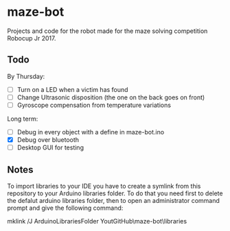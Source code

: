 # maze-bot
Projects and code for the robot made for the maze solving competition Robocup Jr 2017.

## Todo

By Thursday:
- [ ] Turn on a LED when a victim has found
- [ ] Change Ultrasonic disposition (the one on the back goes on front)
- [ ] Gyroscope compensation from temperature variations

Long term:
- [ ] Debug in every object with a define in maze-bot.ino
- [x] Debug over bluetooth
- [ ] Desktop GUI for testing

## Notes

To import libraries to your IDE you have to create a symlink from this repository to your Arduino libraries folder. To do that you need first to delete the defalut arduino libraries folder, then to open an administrator command prompt and give the following command:

mklink /J ArduinoLibrariesFolder YoutGitHub\maze-bot\libraries
